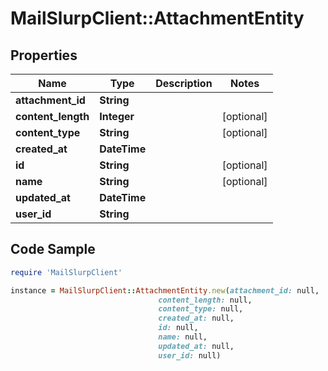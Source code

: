 # MailSlurpClient::AttachmentEntity

## Properties

Name | Type | Description | Notes
------------ | ------------- | ------------- | -------------
**attachment_id** | **String** |  | 
**content_length** | **Integer** |  | [optional] 
**content_type** | **String** |  | [optional] 
**created_at** | **DateTime** |  | 
**id** | **String** |  | [optional] 
**name** | **String** |  | [optional] 
**updated_at** | **DateTime** |  | 
**user_id** | **String** |  | 

## Code Sample

```ruby
require 'MailSlurpClient'

instance = MailSlurpClient::AttachmentEntity.new(attachment_id: null,
                                 content_length: null,
                                 content_type: null,
                                 created_at: null,
                                 id: null,
                                 name: null,
                                 updated_at: null,
                                 user_id: null)
```


